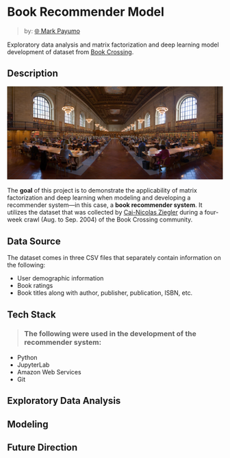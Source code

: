 # Book Recommender Model

> by: [:globe_with_meridians: Mark Payumo](https://www.linkedin.com/in/markpayumo/)

Exploratory data analysis and matrix factorization and deep learning model development of dataset from [Book Crossing](https://www.bookcrossing.com).

## Description

![The New York Public Library](img/nyc_library.jpg "The New York Public Library by David Iliff via Wikimedia Commons")

The **goal** of this project is to demonstrate the applicability of matrix factorization and deep learning when modeling and developing a recommender system—in this case, a **book recommender system**. It utilizes the dataset that was collected by [Cai-Nicolas Ziegler](http://www2.informatik.uni-freiburg.de/~cziegler/BX/WWW-2005-Preprint.pdf) during a four-week crawl (Aug. to Sep. 2004) of the Book Crossing community.

## Data Source

The dataset comes in three CSV files that separately contain information on the following:

<ul>
    <li>User demographic information</li>
    <li>Book ratings</li>
    <li>Book titles along with author, publisher, publication, ISBN, etc. </li>
</ul>

## Tech Stack

> ### The following were used in the development of the recommender system:

<ul>
    <li>Python</li>
    <li>JupyterLab</li>
    <li>Amazon Web Services</li>
    <li>Git</li>
<!--     <li></li> -->
</ul>

## Exploratory Data Analysis

## Modeling

## Future Direction